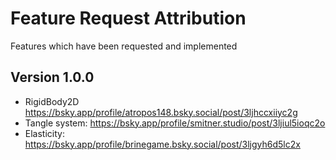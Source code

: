 # Feature Request Attribution
Features which have been requested and implemented

## Version 1.0.0
- RigidBody2D https://bsky.app/profile/atropos148.bsky.social/post/3ljhccxiiyc2g
- Tangle system: https://bsky.app/profile/smitner.studio/post/3ljiul5ioqc2o
- Elasticity: https://bsky.app/profile/brinegame.bsky.social/post/3ljgyh6d5lc2x